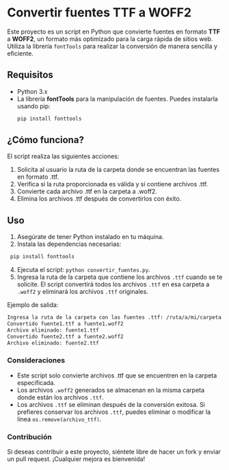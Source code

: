 # Convertir fuentes TTF a WOFF2

Este proyecto es un script en Python que convierte fuentes en formato **TTF** a **WOFF2**, un formato más optimizado para la carga rápida de sitios web. Utiliza la librería `fontTools` para realizar la conversión de manera sencilla y eficiente.

## Requisitos

- Python 3.x
- La librería **fontTools** para la manipulación de fuentes. Puedes instalarla usando pip:
  ```bash
  pip install fonttools

## ¿Cómo funciona?
El script realiza las siguientes acciones:

1. Solicita al usuario la ruta de la carpeta donde se encuentran las fuentes en formato .ttf.
2. Verifica si la ruta proporcionada es válida y si contiene archivos .ttf.
3. Convierte cada archivo .ttf en la carpeta a .woff2.
4. Elimina los archivos .ttf después de convertirlos con éxito.

## Uso
1. Asegúrate de tener Python instalado en tu máquina.
2. Instala las dependencias necesarias:
  ```bash
   pip install fonttools
```
4. Ejecuta el script: `python convertir_fuentes.py`.
5. Ingresa la ruta de la carpeta que contiene los archivos `.ttf` cuando se te solicite. El script convertirá todos los archivos `.ttf` en esa carpeta a `.woff2` y eliminará los archivos `.ttf` originales.

Ejemplo de salida:
  ```bash
  Ingresa la ruta de la carpeta con las fuentes .ttf: /ruta/a/mi/carpeta
  Convertido fuente1.ttf a fuente1.woff2
  Archivo eliminado: fuente1.ttf
  Convertido fuente2.ttf a fuente2.woff2
  Archivo eliminado: fuente2.ttf
```


### Consideraciones
- Este script solo convierte archivos .ttf que se encuentren en la carpeta especificada.
- Los archivos `.woff2` generados se almacenan en la misma carpeta donde están los archivos `.ttf`.
- Los archivos `.ttf` se eliminan después de la conversión exitosa. Si prefieres conservar los archivos `.ttf`, puedes eliminar o modificar la línea `os.remove(archivo_ttf)`.

### Contribución
Si deseas contribuir a este proyecto, siéntete libre de hacer un fork y enviar un pull request. ¡Cualquier mejora es bienvenida!
